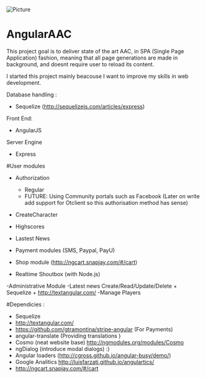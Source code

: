 ![Picture](https://travis-ci.org/Tarjei400/AngularAAC.svg?branch=master)

# AngularAAC


This project goal is to deliver state of the art AAC, in SPA (Single Page Application) fashion, 
meaning that all page generations are made in background, and doesnt require user to reload its content. 

I started this project mainly beacouse I want to improve my skills in web development. 


Database handling  : 
 - Sequelize (http://sequelizejs.com/articles/express)

Front End: 
 - AngularJS 

Server Engine 
 - Express 


#User modules
 - Authorization
  	 * Regular
	 * FUTURE: Using Community portals such as Facebook
  	  (Later on write add support for Otclient so this authorisation method has sense)

 - CreateCharacter
 
 - Highscores 
 - Lastest News 

 - Payment modules 
   (SMS, Paypal, PayU) 

 - Shop module (http://ngcart.snapjay.com/#/cart)

 - Realtime Shoutbox (with Node.js)

 -Administrative Module 
     -Latest news Create/Read/Update/Delete + Sequelize + http://textangular.com/
     -Manage Players



#Dependicies : 
 - Sequelize 
 - http://textangular.com/
 - https://github.com/gtramontina/stripe-angular (For Payments)
 - angular-translate (Providing translations )
 - Cosmo (neat website base) http://ngmodules.org/modules/Cosmo
 - ngDialog (introduce modal dialogs) :)
 - Angular loaders (http://cgross.github.io/angular-busy/demo/)
 - Google Analitics http://luisfarzati.github.io/angulartics/
 - http://ngcart.snapjay.com/#/cart




